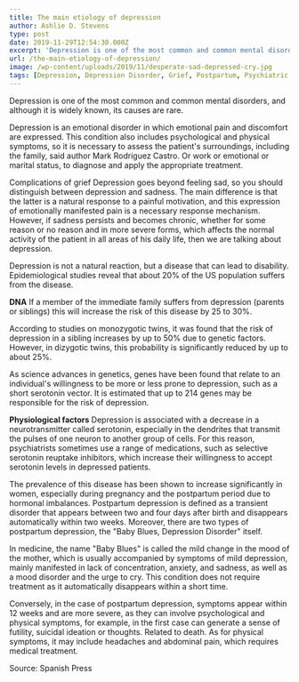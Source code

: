 ```yaml
---
title: The main etiology of depression
author: Ashlie D. Stevens
type: post
date: 2019-11-29T12:54:30.000Z
excerpt: 'Depression is one of the most common and common mental disorders, and although it is widely known, its causes are rare.'
url: /the-main-etiology-of-depression/
image: /wp-content/uploads/2019/11/desperate-sad-depressed-cry.jpg
tags: [Depression, Depression Disorder, Grief, Postpartum, Psychiatric Disorder]
---
```


Depression is one of the most common and common mental disorders, and although it is widely known, its causes are rare.

Depression is an emotional disorder in which emotional pain and discomfort are expressed. This condition also includes psychological and physical symptoms, so it is necessary to assess the patient's surroundings, including the family, said author Mark Rodriguez Castro. Or work or emotional or marital status, to diagnose and apply the appropriate treatment.

Complications of grief
Depression goes beyond feeling sad, so you should distinguish between depression and sadness. The main difference is that the latter is a natural response to a painful motivation, and this expression of emotionally manifested pain is a necessary response mechanism. However, if sadness persists and becomes chronic, whether for some reason or no reason and in more severe forms, which affects the normal activity of the patient in all areas of his daily life, then we are talking about depression.

Depression is not a natural reaction, but a disease that can lead to disability. Epidemiological studies reveal that about 20% of the US population suffers from the disease.

**DNA**
If a member of the immediate family suffers from depression (parents or siblings) this will increase the risk of this disease by 25 to 30%.

According to studies on monozygotic twins, it was found that the risk of depression in a sibling increases by up to 50% due to genetic factors. However, in dizygotic twins, this probability is significantly reduced by up to about 25%.

As science advances in genetics, genes have been found that relate to an individual's willingness to be more or less prone to depression, such as a short serotonin vector. It is estimated that up to 214 genes may be responsible for the risk of depression.

**Physiological factors**
Depression is associated with a decrease in a neurotransmitter called serotonin, especially in the dendrites that transmit the pulses of one neuron to another group of cells. For this reason, psychiatrists sometimes use a range of medications, such as selective serotonin reuptake inhibitors, which increase their willingness to accept serotonin levels in depressed patients.

The prevalence of this disease has been shown to increase significantly in women, especially during pregnancy and the postpartum period due to hormonal imbalances. Postpartum depression is defined as a transient disorder that appears between two and four days after birth and disappears automatically within two weeks. Moreover, there are two types of postpartum depression, the "Baby Blues, Depression Disorder" itself.

In medicine, the name "Baby Blues" is called the mild change in the mood of the mother, which is usually accompanied by symptoms of mild depression, mainly manifested in lack of concentration, anxiety, and sadness, as well as a mood disorder and the urge to cry. This condition does not require treatment as it automatically disappears within a short time.

Conversely, in the case of postpartum depression, symptoms appear within 12 weeks and are more severe, as they can involve psychological and physical symptoms, for example, in the first case can generate a sense of futility, suicidal ideation or thoughts. Related to death. As for physical symptoms, it may include headaches and abdominal pain, which requires medical treatment.

Source: Spanish Press
